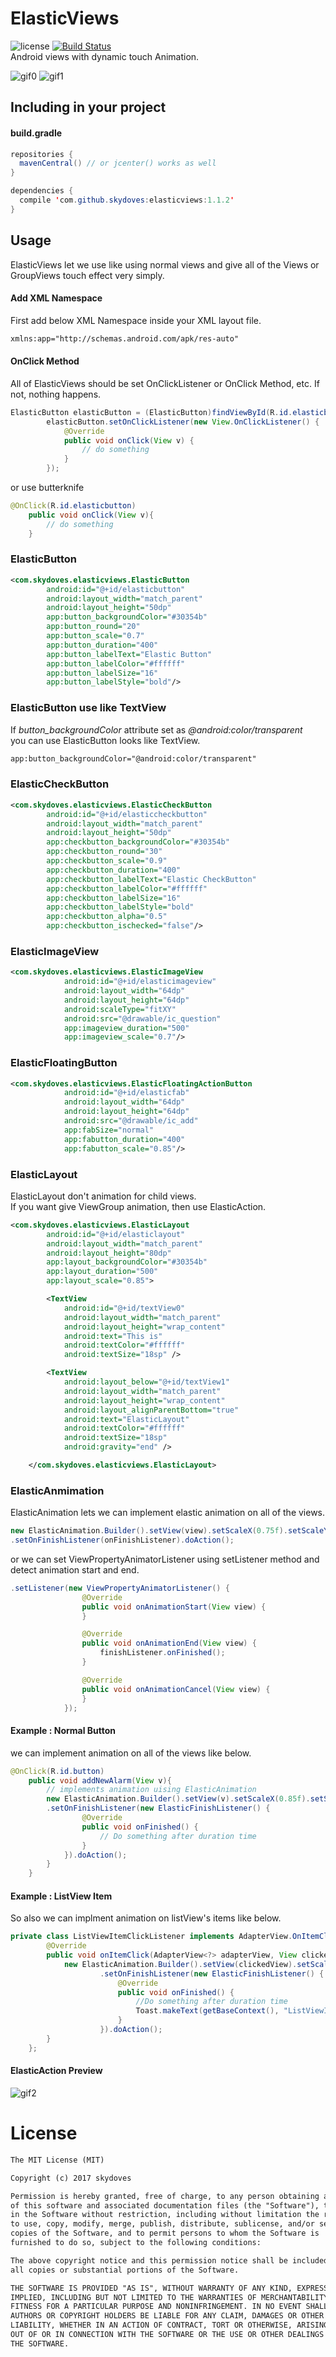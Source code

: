 # ElasticViews 
![license](https://img.shields.io/badge/license-MIT%20License-blue.svg)
[![Build Status](https://travis-ci.org/skydoves/ElasticViews.svg?branch=master)](https://travis-ci.org/skydoves/ElasticViews)<br>
Android views with dynamic touch Animation.

![gif0](https://cloud.githubusercontent.com/assets/24237865/22188970/cc138f6a-e15c-11e6-8a17-a8bccb3e6dcd.gif)
![gif1](https://cloud.githubusercontent.com/assets/24237865/22190352/148831ac-e166-11e6-8b4a-9617f18242da.gif)

## Including in your project
#### build.gradle
```java
repositories {
  mavenCentral() // or jcenter() works as well
}

dependencies {
  compile 'com.github.skydoves:elasticviews:1.1.2'
}
```

## Usage
ElasticViews let we use like using normal views and give all of the Views or GroupViews touch effect very simply.

#### Add XML Namespace
First add below XML Namespace inside your XML layout file.

```xml
xmlns:app="http://schemas.android.com/apk/res-auto"
```

#### OnClick Method
All of ElasticViews should be set OnClickListener or OnClick Method, etc. If not, nothing happens.
```java
ElasticButton elasticButton = (ElasticButton)findViewById(R.id.elasticbutton);
        elasticButton.setOnClickListener(new View.OnClickListener() {
            @Override
            public void onClick(View v) {
                // do something
            }
        });
```

or use butterknife
```java
@OnClick(R.id.elasticbutton)
    public void onClick(View v){
        // do something
    }
```

### ElasticButton
```xml
<com.skydoves.elasticviews.ElasticButton
        android:id="@+id/elasticbutton"
        android:layout_width="match_parent"
        android:layout_height="50dp"
        app:button_backgroundColor="#30354b"
        app:button_round="20"
        app:button_scale="0.7"
        app:button_duration="400"
        app:button_labelText="Elastic Button"
        app:button_labelColor="#ffffff"
        app:button_labelSize="16"
        app:button_labelStyle="bold"/>
```

### ElasticButton use like TextView
If _button_backgroundColor_ attribute set as _@android:color/transparent_ <br>
you can use ElasticButton looks like TextView.
```xml
app:button_backgroundColor="@android:color/transparent"
```

### ElasticCheckButton
```xml
<com.skydoves.elasticviews.ElasticCheckButton
        android:id="@+id/elasticcheckbutton"
        android:layout_width="match_parent"
        android:layout_height="50dp"
        app:checkbutton_backgroundColor="#30354b"
        app:checkbutton_round="30"
        app:checkbutton_scale="0.9"
        app:checkbutton_duration="400"
        app:checkbutton_labelText="Elastic CheckButton"
        app:checkbutton_labelColor="#ffffff"
        app:checkbutton_labelSize="16"
        app:checkbutton_labelStyle="bold"
        app:checkbutton_alpha="0.5"
        app:checkbutton_ischecked="false"/>
```

### ElasticImageView
```xml
<com.skydoves.elasticviews.ElasticImageView
            android:id="@+id/elasticimageview"
            android:layout_width="64dp"
            android:layout_height="64dp"
            android:scaleType="fitXY"
            android:src="@drawable/ic_question"
            app:imageview_duration="500"
            app:imageview_scale="0.7"/>
```

### ElasticFloatingButton
```xml
<com.skydoves.elasticviews.ElasticFloatingActionButton
            android:id="@+id/elasticfab"
            android:layout_width="64dp"
            android:layout_height="64dp"
            android:src="@drawable/ic_add"
            app:fabSize="normal"
            app:fabutton_duration="400"
            app:fabutton_scale="0.85"/>
```

### ElasticLayout
ElasticLayout don't animation for child views.<br>
If you want give ViewGroup animation, then use ElasticAction.
```xml
<com.skydoves.elasticviews.ElasticLayout
        android:id="@+id/elasticlayout"
        android:layout_width="match_parent"
        android:layout_height="80dp"
        app:layout_backgroundColor="#30354b"
        app:layout_duration="500"
        app:layout_scale="0.85">

        <TextView
            android:id="@+id/textView0"
            android:layout_width="match_parent"
            android:layout_height="wrap_content"
            android:text="This is"
            android:textColor="#ffffff"
            android:textSize="18sp" />

        <TextView
            android:layout_below="@+id/textView1"
            android:layout_width="match_parent"
            android:layout_height="wrap_content"
            android:layout_alignParentBottom="true"
            android:text="ElasticLayout"
            android:textColor="#ffffff"
            android:textSize="18sp"
            android:gravity="end" />

    </com.skydoves.elasticviews.ElasticLayout>
```

### ElasticAnmimation
ElasticAnimation lets we can implement elastic animation on all of the views.<br>
```java
new ElasticAnimation.Builder().setView(view).setScaleX(0.75f).setScaleY(0.75f).setDuration(500)
.setOnFinishListener(onFinishListener).doAction();
```
or we can set ViewPropertyAnimatorListener using setListener method and detect animation start and end.
```java
.setListener(new ViewPropertyAnimatorListener() {
                @Override
                public void onAnimationStart(View view) {
                }

                @Override
                public void onAnimationEnd(View view) {
                    finishListener.onFinished();
                }

                @Override
                public void onAnimationCancel(View view) {
                }
            });
```

#### Example : Normal Button
we can implement animation on all of the views like below.
```java
@OnClick(R.id.button)
    public void addNewAlarm(View v){
        // implements animation uising ElasticAnimation
        new ElasticAnimation.Builder().setView(v).setScaleX(0.85f).setScaleY(0.85f).setDuration(500)
        .setOnFinishListener(new ElasticFinishListener() {
                @Override
                public void onFinished() {
                    // Do something after duration time
                }
            }).doAction();
        }
    }
```

#### Example : ListView Item
So also we can implment animation on listView's items like below.
```java
private class ListViewItemClickListener implements AdapterView.OnItemClickListener{
        @Override
        public void onItemClick(AdapterView<?> adapterView, View clickedView, final int pos, long id) {
            new ElasticAnimation.Builder().setView(clickedView).setScaleX(0.9f).setScaleY(0.9f).setDuration(400)
                    .setOnFinishListener(new ElasticFinishListener() {
                        @Override
                        public void onFinished() {
                            //Do something after duration time
                            Toast.makeText(getBaseContext(), "ListViewItem" + pos, Toast.LENGTH_SHORT).show();
                        }
                    }).doAction();
        }
    };
```

#### ElasticAction Preview
![gif2](https://cloud.githubusercontent.com/assets/24237865/22189011/14bc94aa-e15d-11e6-9078-2dfc9d97ef87.gif)


# License
```xml
The MIT License (MIT)

Copyright (c) 2017 skydoves

Permission is hereby granted, free of charge, to any person obtaining a copy
of this software and associated documentation files (the "Software"), to deal
in the Software without restriction, including without limitation the rights
to use, copy, modify, merge, publish, distribute, sublicense, and/or sell
copies of the Software, and to permit persons to whom the Software is
furnished to do so, subject to the following conditions:

The above copyright notice and this permission notice shall be included in
all copies or substantial portions of the Software.

THE SOFTWARE IS PROVIDED "AS IS", WITHOUT WARRANTY OF ANY KIND, EXPRESS OR
IMPLIED, INCLUDING BUT NOT LIMITED TO THE WARRANTIES OF MERCHANTABILITY,
FITNESS FOR A PARTICULAR PURPOSE AND NONINFRINGEMENT. IN NO EVENT SHALL THE
AUTHORS OR COPYRIGHT HOLDERS BE LIABLE FOR ANY CLAIM, DAMAGES OR OTHER
LIABILITY, WHETHER IN AN ACTION OF CONTRACT, TORT OR OTHERWISE, ARISING FROM,
OUT OF OR IN CONNECTION WITH THE SOFTWARE OR THE USE OR OTHER DEALINGS IN
THE SOFTWARE.
```
